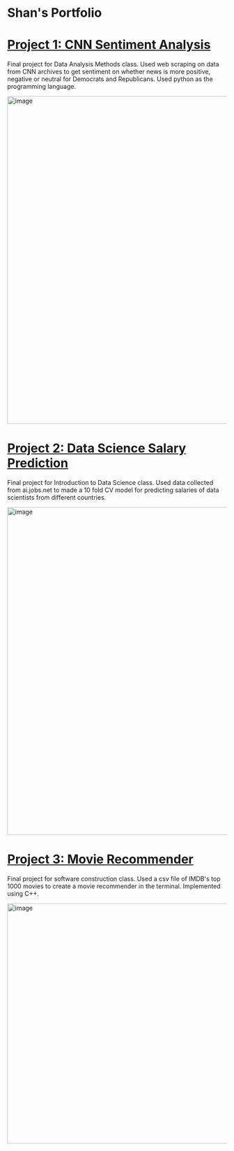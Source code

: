 # Shan's Portfolio 

# [Project 1: CNN Sentiment Analysis](https://github.com/ssant096/CNN-Sentiment-Analysis)
Final project for Data Analysis Methods class. Used web scraping on data from CNN archives to get sentiment on whether news is more positive, negative or neutral for Democrats and Republicans. Used python as the programming language.

<img width="750" alt="image" src="https://github.com/ssant096/CNN-Sentiment-Analysis/assets/102336530/0ea88d75-5e90-459f-b3ce-32f109278bd1">

# [Project 2: Data Science Salary Prediction](https://github.com/ssant096/Data-Science-Salary-Prediction)
Final project for Introduction to Data Science class. Used data collected from ai.jobs.net to made a 10 fold CV model for predicting salaries of data scientists from different countries.

<img width="750" alt="image" src="https://github.com/ssant096/Data-Science-Salary-Prediction/assets/102336530/7697eb79-52bb-446a-8842-f08a1ed69453">

# [Project 3: Movie Recommender](https://github.com/ssant096/Movie-Recommeder)
Final project for software construction class. Used a csv file of IMDB's top 1000 movies to create a movie recommender in the terminal. Implemented using C++. 

<img width="550" alt="image" src="https://github.com/ssant096/ssant096.github.io/assets/102336530/c678cd90-a519-4512-8b2d-1de46270706f">
